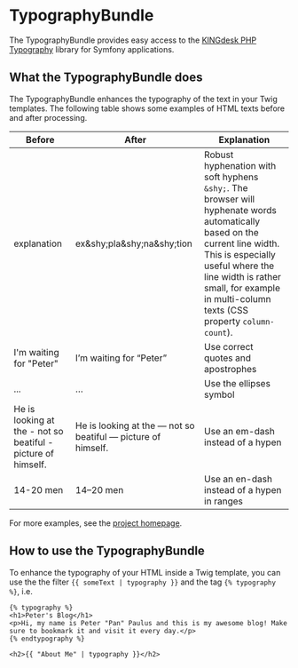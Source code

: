 TypographyBundle
=================

The TypographyBundle provides easy access to the [KINGdesk PHP Typography](http://kingdesk.com/projects/php-typography/) library for Symfony applications.

## What the TypographyBundle does

The TypographyBundle enhances the typography of the text in your Twig templates. The following table shows some examples of HTML texts before and after processing.

<table>
    <thead>
        <tr>
            <th>Before</th>
            <th>After</th>
            <th>Explanation</th>
        </tr>
    </thead>
    <tbody>
        <tr>
            <td>explanation</td>
            <td>ex&amp;shy;pla&amp;shy;na&amp;shy;tion</td>
            <td>Robust hyphenation with soft hyphens <code>&amp;shy;</code>. The browser will hyphenate words automatically based on the current line width. This is especially useful where the line width is rather small, for example in multi-column texts (CSS property <code>column-count</code>).</td>
        </tr>
        <tr>
            <td>I'm waiting for "Peter"</td>
            <td>I’m waiting for “Peter”</td>
            <td>Use correct quotes and apostrophes</td>
        </tr>
        <tr>
            <td>...</td>
            <td>…</td>
            <td>Use the ellipses symbol</td>
        </tr>
        <tr>
            <td>He is looking at the - not so beatiful - picture of himself.</td>
            <td>He is looking at the — not so beatiful — picture of himself.</td>
            <td>Use an em-dash instead of a hypen</td>
        </tr>
        <tr>
            <td>14-20 men</td>
            <td>14–20 men</td>
            <td>Use an en-dash instead of a hypen in ranges</td>
        </tr>
    </tbody>
</table>

For more examples, see the [project homepage](http://kingdesk.com/projects/php-typography/).

## How to use the TypographyBundle

To enhance the typography of your HTML inside a Twig template, you can use the the filter `{{ someText | typography }}` and the tag `{% typography %}`, i.e.

    {% typography %}
    <h1>Peter's Blog</h1>
    <p>Hi, my name is Peter "Pan" Paulus and this is my awesome blog! Make sure to bookmark it and visit it every day.</p>
    {% endtypography %}
    
    <h2>{{ "About Me" | typography }}</h2>

